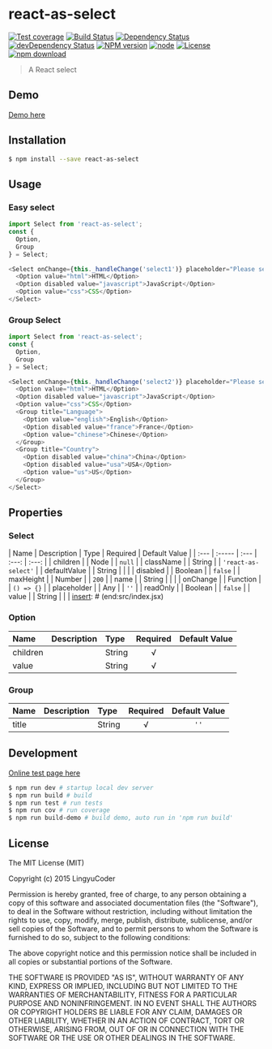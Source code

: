 # react-as-select

[![Test coverage](https://img.shields.io/coveralls/LingyuCoder/react-as-select.svg?style=flat-square)](https://coveralls.io/r/LingyuCoder/react-as-select?branch=master)
[![Build Status](https://travis-ci.org/LingyuCoder/react-as-select.png)](https://travis-ci.org/LingyuCoder/react-as-select)
[![Dependency Status](https://david-dm.org/LingyuCoder/react-as-select.svg)](https://david-dm.org/LingyuCoder/react-as-select)
[![devDependency Status](https://david-dm.org/LingyuCoder/react-as-select/dev-status.svg)](https://david-dm.org/LingyuCoder/react-as-select#info=devDependencies)
[![NPM version](http://img.shields.io/npm/v/react-as-select.svg?style=flat-square)](http://npmjs.org/package/react-as-select)
[![node](https://img.shields.io/badge/node.js-%3E=_4.0-green.svg?style=flat-square)](http://nodejs.org/download/)
[![License](http://img.shields.io/npm/l/react-as-select.svg?style=flat-square)](LICENSE)
[![npm download](https://img.shields.io/npm/dm/react-as-select.svg?style=flat-square)](https://npmjs.org/package/react-as-select)

> A React select

## Demo

[Demo here](http://LingyuCoder.github.io/react-as-select/demo/index.html)

## Installation

```bash
$ npm install --save react-as-select
```

## Usage

### Easy select

```js
import Select from 'react-as-select';
const {
  Option,
  Group
} = Select;

<Select onChange={this._handleChange('select1')} placeholder="Please select" value={this.state.select1} >
  <Option value="html">HTML</Option>
  <Option disabled value="javascript">JavaScript</Option>
  <Option value="css">CSS</Option>
</Select>
```

### Group Select

```js
import Select from 'react-as-select';
const {
  Option,
  Group
} = Select;

<Select onChange={this._handleChange('select2')} placeholder="Please select" value={this.state.select2} >
  <Option value="html">HTML</Option>
  <Option disabled value="javascript">JavaScript</Option>
  <Option value="css">CSS</Option>
  <Group title="Language">
    <Option value="english">English</Option>
    <Option disabled value="france">France</Option>
    <Option value="chinese">Chinese</Option>
  </Group>
  <Group title="Country">
    <Option disabled value="china">China</Option>
    <Option disabled value="usa">USA</Option>
    <Option value="us">US</Option>
  </Group>
</Select>
```

## Properties

### Select

[insert]: # (start:src/index.jsx|doc)
| Name | Description | Type | Required | Default Value |
| :--- | :----- | :--- | :---: | :---: |
| children |  | Node |  | `null` |
| className |  | String |  | `'react-as-select'` |
| defaultValue |  | String |  |  |
| disabled |  | Boolean |  | `false` |
| maxHeight |  | Number |  | `200` |
| name |  | String |  |  |
| onChange |  | Function |  | `() => {}` |
| placeholder |  | Any |  | `''` |
| readOnly |  | Boolean |  | `false` |
| value |  | String |  |  |
[insert]: # (end:src/index.jsx)

### Option

| Name | Description | Type | Required | Default Value |
| :--- | :----- | :--- | :---: | :---: |
| children |  | String | √ |  |
| value |  | String | √ |  |

### Group

| Name | Description | Type | Required | Default Value |
| :--- | :----- | :--- | :---: | :---: |
| title |  | String | √ | `''` |

## Development

[Online test page here](http://LingyuCoder.github.io/react-as-select/test/test.html)

```bash
$ npm run dev # startup local dev server
$ npm run build # build
$ npm run test # run tests
$ npm run cov # run coverage
$ npm run build-demo # build demo, auto run in 'npm run build'
```

## License

The MIT License (MIT)

Copyright (c) 2015 LingyuCoder

Permission is hereby granted, free of charge, to any person obtaining a copy
of this software and associated documentation files (the "Software"), to deal
in the Software without restriction, including without limitation the rights
to use, copy, modify, merge, publish, distribute, sublicense, and/or sell
copies of the Software, and to permit persons to whom the Software is
furnished to do so, subject to the following conditions:

The above copyright notice and this permission notice shall be included in all
copies or substantial portions of the Software.

THE SOFTWARE IS PROVIDED "AS IS", WITHOUT WARRANTY OF ANY KIND, EXPRESS OR
IMPLIED, INCLUDING BUT NOT LIMITED TO THE WARRANTIES OF MERCHANTABILITY,
FITNESS FOR A PARTICULAR PURPOSE AND NONINFRINGEMENT. IN NO EVENT SHALL THE
AUTHORS OR COPYRIGHT HOLDERS BE LIABLE FOR ANY CLAIM, DAMAGES OR OTHER
LIABILITY, WHETHER IN AN ACTION OF CONTRACT, TORT OR OTHERWISE, ARISING FROM,
OUT OF OR IN CONNECTION WITH THE SOFTWARE OR THE USE OR OTHER DEALINGS IN THE
SOFTWARE.
